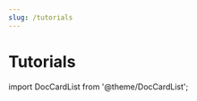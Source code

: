 ```yaml
---
slug: /tutorials
---
```


# Tutorials
import DocCardList from '@theme/DocCardList';

<DocCardList />